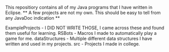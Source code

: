 This repositiory contains all of my Java programs that I have written in Eclipse.
** A few projects are not my own. This should be easy to tell from any JavaDoc indication **

ExampleProjects - I DID NOT WRITE THOSE, I came across these and found them useful for learning.
RSBots - Macros I made to automatically play a game for me.
dataStructures - Multiple different data structures I have written and used in my projects.
src - Projects I made in college.
